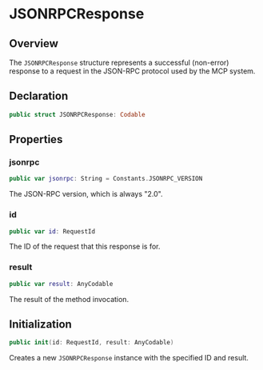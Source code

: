 # JSONRPCResponse

## Overview

The `JSONRPCResponse` structure represents a successful (non-error) response to a request in the JSON-RPC protocol used by the MCP system.

## Declaration

```swift
public struct JSONRPCResponse: Codable
```

## Properties

### jsonrpc

```swift
public var jsonrpc: String = Constants.JSONRPC_VERSION
```

The JSON-RPC version, which is always "2.0".

### id

```swift
public var id: RequestId
```

The ID of the request that this response is for.

### result

```swift
public var result: AnyCodable
```

The result of the method invocation.

## Initialization

```swift
public init(id: RequestId, result: AnyCodable)
```

Creates a new `JSONRPCResponse` instance with the specified ID and result.
